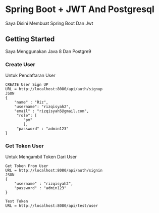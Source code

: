 # Spring Boot + JWT And Postgresql

Saya Disini Membuat Spring Boot Dan Jwt

## Getting Started

Saya Menggunakan Java 8 Dan Postgre9

### Create User

Untuk Pendaftaran User

```
CREATE User Sign UP
URL = http://localhost:8080/api/auth/signup
JSON 
{
	"name" : "Riz",
	"username": "rizqisyah2",
	"email" : "rizqisyah5@gmail.com",
	 "role": [
	 	"pm"
	 	],
	 "password" : "admin123"
}
```
### Get Token User

Untuk Mengambil Token Dari User

```
Get Token From User
URL = http://localhost:8080/api/auth/signin
JSON 
{
	"username" : "rizqisyah2",
	"password" : "admin123"
}
```

```
Test Token
URL = http://localhost:8080/api/test/user
```

